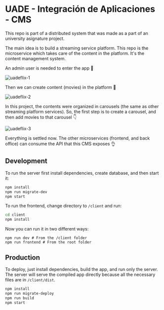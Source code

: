 # UADE - Integración de Aplicaciones - CMS

This repo is part of a distributed system that was made as a part of an university asignature project.

The main idea is to build a streaming service platform. This repo is the microservice which takes care of the content in the platform. It's the content management system.

An admin user is needed to enter the app 🪪

![uadeflix-1](https://user-images.githubusercontent.com/11776905/199602581-ed54ff6b-3275-406c-9b41-ef3c05003817.gif)

Then we can create content (movies) in the platform 🎥

![uadeflix-2](https://user-images.githubusercontent.com/11776905/199602621-36b2084e-ccd4-46a8-9448-460d2f4aad71.gif)

In this project, the contents were organized in carousels (the same as other streaming platform services). So, the first step is to create a carousel, and then add movies to that carousel 👇

![uadeflix-3](https://user-images.githubusercontent.com/11776905/199602631-0b4decc3-997c-46d7-bf4e-87c937b30401.gif)

Everything is settled now. The other microservices (frontend, and back office) can consume the API that this CMS exposes 👌

## Development

To run the server first install dependencies, create database, and then start it:

```sh
npm install
npm run migrate-dev
npm start
```

To run the frontend, change directory to `/client` and run:

```sh
cd client
npm install
```

Now you can run it in two different ways:

```
npm run dev # From the /client folder
npm run frontend # From the root folder
```

## Production

To deploy, just install dependencies, build the app, and run only the server. The server will serve the compiled app directly because all the necessary files are in `/client/dist`.

```sh
npm install
npm run migrate-deploy
npm run build
npm start
```
